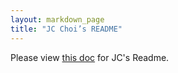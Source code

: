 ```yaml
---
layout: markdown_page
title: "JC Choi’s README"
---
```

Please view [this doc](https://docs.google.com/document/d/1Fql5qjf796z5FZd1GiQXO7UCxY7DWZ1CChySEAjpuH4/edit#) for JC's Readme.



